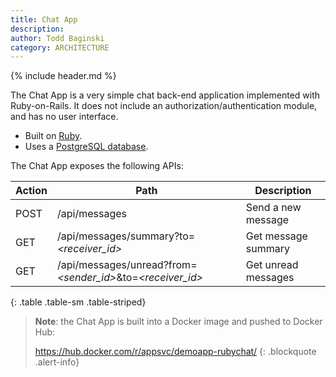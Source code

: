 ```yaml
---
title: Chat App
description:
author: Todd Baginski
category: ARCHITECTURE
---
```


{% include header.md %}

The Chat App is a very simple chat back-end application implemented with Ruby-on-Rails.
It does not include an authorization/authentication module, and has no user interface.

* Built on [Ruby](https://www.ruby-lang.org/en/).
* Uses a [PostgreSQL database](https://www.postgresql.org/). 

The Chat App exposes the following APIs:

| Action | Path                                     | Description         |
| ------ | ---------------------------------------- | ------------------- |
| POST   | /api/messages                            | Send a new message  |
| GET    | /api/messages/summary?to=*\<receiver_id\>* | Get message summary |
| GET    | /api/messages/unread?from=*\<sender_id\>*&to=*\<receiver_id\>* | Get unread messages |
{: .table .table-sm .table-striped}

> **Note**: the Chat App is built into a Docker image and pushed to Docker Hub:
>
>  https://hub.docker.com/r/appsvc/demoapp-rubychat/
{: .blockquote .alert-info}